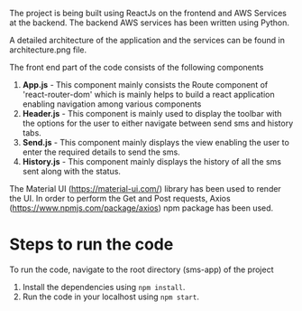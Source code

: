 The project is being built using ReactJs on the frontend and AWS Services at the backend. The backend AWS services has been written using Python.

A detailed architecture of the application and the services can be found in architecture.png file.

The front end part of the code consists of the following components

1. **App.js** - This component mainly consists the Route component of 'react-router-dom' which is mainly helps to build a react application enabling navigation among various components
2. **Header.js** - This component is mainly used to display the toolbar with the options for the user to either navigate between send sms and history tabs.
3. **Send.js** - This component mainly displays the view enabling the user to enter the required details to send the sms.
4. **History.js** - This component mainly displays the history of all the sms sent along with the status.

The Material UI (https://material-ui.com/) library has been used to render the UI.
In order to perform the Get and Post requests, Axios (https://www.npmjs.com/package/axios) npm package has been used.

# Steps to run the code

To run the code, navigate to the root directory (sms-app) of the project

1. Install the dependencies using `npm install`.
2. Run the code in your localhost using `npm start`.
